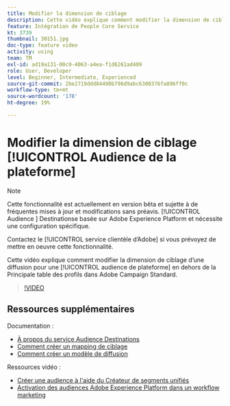 ```yaml
---
title: Modifier la dimension de ciblage
description: Cette vidéo explique comment modifier la dimension de ciblage d’une diffusion pour une audience de plateforme en dehors du Principal tableau de profils dans Adobe Campaign Standard.
feature: Intégration de People Core Service
kt: 3739
thumbnail: 30151.jpg
doc-type: feature video
activity: using
team: TM
exl-id: ad19a131-00c9-4063-a4ea-f1d6261ad409
role: User, Developer
level: Beginner, Intermediate, Experienced
source-git-commit: 2be2719ddd84490b796d9abc6300376fa896ff0c
workflow-type: tm+mt
source-wordcount: '178'
ht-degree: 19%

---
```


# Modifier la dimension de ciblage [!UICONTROL Audience de la plateforme]

>[!NOTE]
>
>Cette fonctionnalité est actuellement en version bêta et sujette à de fréquentes mises à jour et modifications sans préavis. [!UICONTROL Audience ] Destinationse basée sur Adobe Experience Platform et nécessite une configuration spécifique.
>
>Contactez le [!UICONTROL service clientèle d’Adobe] si vous prévoyez de mettre en oeuvre cette fonctionnalité.

Cette vidéo explique comment modifier la dimension de ciblage d’une diffusion pour une [!UICONTROL audience de plateforme] en dehors de la Principale table des profils dans Adobe Campaign Standard.

>[!VIDEO](https://video.tv.adobe.com/v/30151?quality=12)

## Ressources supplémentaires

Documentation :

* [À propos du service Audience Destinations](https://docs.adobe.com/content/help/en/campaign-standard/using/profiles-and-audiences/working-with-adobe-experience-platform/aep-about-audience-destinations-service.html)
* [Comment créer un mapping de ciblage](https://docs.adobe.com/content/help/en/campaign-standard/using/administrating/application-settings/target-mappings-in-campaign.html)
* [Comment créer un modèle de diffusion](https://docs.adobe.com/content/help/fr-FR/campaign-standard/using/getting-started/marketing-plans/marketing-activity-templates.html)

Ressources vidéo :

* [Créer une audience à l&#39;aide du Créateur de segments unifiés](/help/profiles-and-audiences/audience-destinations/creating-audiences-using-segment-builder.md)
* [Activation des audiences Adobe Experience Platform dans un workflow marketing](/help/profiles-and-audiences/audience-destinations/activating-aep-audiences.md)
